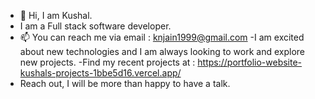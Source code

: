 - 👋 Hi, I am Kushal.
- I am a Full stack software developer.
- 📫 You can reach me via email : knjain1999@gmail.com
-I am excited about new technologies and I am always looking to work and  explore new projects.
-Find my recent projects at : https://portfolio-website-kushals-projects-1bbe5d16.vercel.app/
- Reach out, I will be more than happy to have a talk.
